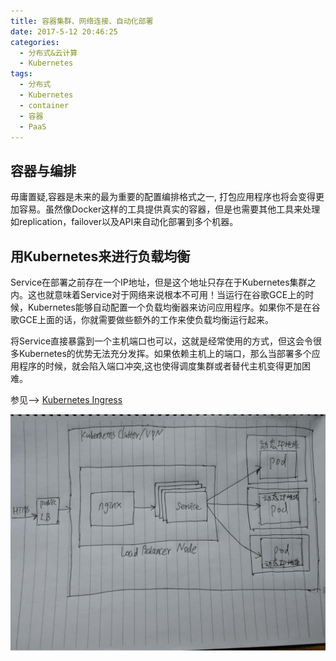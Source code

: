 ```yaml
---
title: 容器集群、网络连接、自动化部署
date: 2017-5-12 20:46:25
categories:
  - 分布式&云计算
  - Kubernetes
tags:
  - 分布式
  - Kubernetes
  - container
  - 容器
  - PaaS
---
```


## 容器与编排
毋庸置疑,容器是未来的最为重要的配置编排格式之一, 打包应用程序也将会变得更加容易。虽然像Docker这样的工具提供真实的容器，但是也需要其他工具来处理如replication，failover以及API来自动化部署到多个机器。

## 用Kubernetes来进行负载均衡
Service在部署之前存在一个IP地址，但是这个地址只存在于Kubernetes集群之内。这也就意味着Service对于网络来说根本不可用！当运行在谷歌GCE上的时候，Kubernetes能够自动配置一个负载均衡器来访问应用程序。如果你不是在谷歌GCE上面的话，你就需要做些额外的工作来使负载均衡运行起来。
<!-- more -->
将Service直接暴露到一个主机端口也可以，这就是经常使用的方式，但这会令很多Kubernetes的优势无法充分发挥。如果依赖主机上的端口，那么当部署多个应用程序的时候，就会陷入端口冲突,这也使得调度集群或者替代主机变得更加困难。

参见--> [Kubernetes Ingress](/kubernetes-ingress/)

![ingress-nginx](/images/ingress-nginx.png)
